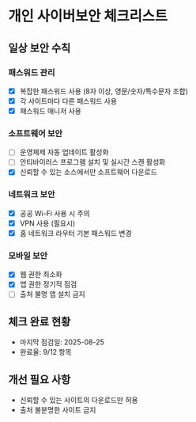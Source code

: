 # 개인 사이버보안 체크리스트

## 일상 보안 수칙

### 패스워드 관리
- [x] 복잡한 패스워드 사용 (8자 이상, 영문/숫자/특수문자 조합)
- [x] 각 사이트마다 다른 패스워드 사용
- [x] 패스워드 매니저 사용

### 소프트웨어 보안
- [ ] 운영체제 자동 업데이트 활성화
- [ ] 안티바이러스 프로그램 설치 및 실시간 스캔 활성화
- [x] 신뢰할 수 있는 소스에서만 소프트웨어 다운로드

### 네트워크 보안
- [x] 공공 Wi-Fi 사용 시 주의
- [x] VPN 사용 (필요시)
- [x] 홈 네트워크 라우터 기본 패스워드 변경

### 모바일 보안
- [x] 웹 권한 최소화
- [x] 앱 권한 정기적 점검
- [ ] 출처 불명 앱 설치 금지

## 체크 완료 현황
- 마지막 점검일: 2025-08-25
- 완료율: 9/12 항목

## 개선 필요 사항
- 신뢰할 수 있는 사이트의 다운로드만 허용
- 출처 불분명한 사이트 금지
